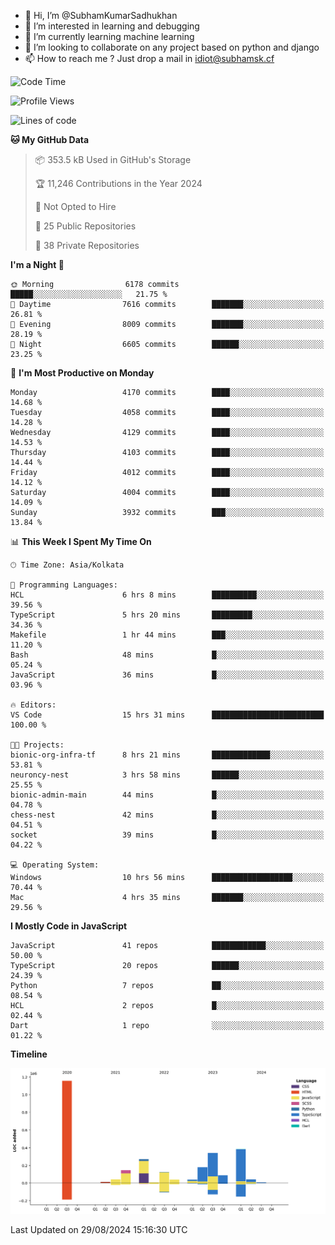 - 👋 Hi, I’m @SubhamKumarSadhukhan
- 👀 I’m interested in learning and debugging
- 🌱 I’m currently learning machine learning
- 💞️ I’m looking to collaborate on any project based on python and django
- 📫 How to reach me ?
      Just drop a mail in idiot@subhamsk.cf

<!---
SubhamKumarSadhukhan/SubhamKumarSadhukhan is a ✨ special ✨ repository because its `README.md` (this file) appears on your GitHub profile.
You can click the Preview link to take a look at your changes.
--->


<!--START_SECTION:waka-->
![Code Time](http://img.shields.io/badge/Code%20Time-2%2C436%20hrs-blue)

![Profile Views](http://img.shields.io/badge/Profile%20Views-0-blue)

![Lines of code](https://img.shields.io/badge/From%20Hello%20World%20I%27ve%20Written-2.9%20million%20lines%20of%20code-blue)

**🐱 My GitHub Data** 

> 📦 353.5 kB Used in GitHub's Storage 
 > 
> 🏆 11,246 Contributions in the Year 2024
 > 
> 🚫 Not Opted to Hire
 > 
> 📜 25 Public Repositories 
 > 
> 🔑 38 Private Repositories 
 > 
**I'm a Night 🦉** 

```text
🌞 Morning                6178 commits        █████░░░░░░░░░░░░░░░░░░░░   21.75 % 
🌆 Daytime                7616 commits        ███████░░░░░░░░░░░░░░░░░░   26.81 % 
🌃 Evening                8009 commits        ███████░░░░░░░░░░░░░░░░░░   28.19 % 
🌙 Night                  6605 commits        ██████░░░░░░░░░░░░░░░░░░░   23.25 % 
```
📅 **I'm Most Productive on Monday** 

```text
Monday                   4170 commits        ████░░░░░░░░░░░░░░░░░░░░░   14.68 % 
Tuesday                  4058 commits        ████░░░░░░░░░░░░░░░░░░░░░   14.28 % 
Wednesday                4129 commits        ████░░░░░░░░░░░░░░░░░░░░░   14.53 % 
Thursday                 4103 commits        ████░░░░░░░░░░░░░░░░░░░░░   14.44 % 
Friday                   4012 commits        ████░░░░░░░░░░░░░░░░░░░░░   14.12 % 
Saturday                 4004 commits        ████░░░░░░░░░░░░░░░░░░░░░   14.09 % 
Sunday                   3932 commits        ███░░░░░░░░░░░░░░░░░░░░░░   13.84 % 
```


📊 **This Week I Spent My Time On** 

```text
🕑︎ Time Zone: Asia/Kolkata

💬 Programming Languages: 
HCL                      6 hrs 8 mins        ██████████░░░░░░░░░░░░░░░   39.56 % 
TypeScript               5 hrs 20 mins       █████████░░░░░░░░░░░░░░░░   34.36 % 
Makefile                 1 hr 44 mins        ███░░░░░░░░░░░░░░░░░░░░░░   11.20 % 
Bash                     48 mins             █░░░░░░░░░░░░░░░░░░░░░░░░   05.24 % 
JavaScript               36 mins             █░░░░░░░░░░░░░░░░░░░░░░░░   03.96 % 

🔥 Editors: 
VS Code                  15 hrs 31 mins      █████████████████████████   100.00 % 

🐱‍💻 Projects: 
bionic-org-infra-tf      8 hrs 21 mins       █████████████░░░░░░░░░░░░   53.81 % 
neuroncy-nest            3 hrs 58 mins       ██████░░░░░░░░░░░░░░░░░░░   25.55 % 
bionic-admin-main        44 mins             █░░░░░░░░░░░░░░░░░░░░░░░░   04.78 % 
chess-nest               42 mins             █░░░░░░░░░░░░░░░░░░░░░░░░   04.51 % 
socket                   39 mins             █░░░░░░░░░░░░░░░░░░░░░░░░   04.22 % 

💻 Operating System: 
Windows                  10 hrs 56 mins      ██████████████████░░░░░░░   70.44 % 
Mac                      4 hrs 35 mins       ███████░░░░░░░░░░░░░░░░░░   29.56 % 
```

**I Mostly Code in JavaScript** 

```text
JavaScript               41 repos            ████████████░░░░░░░░░░░░░   50.00 % 
TypeScript               20 repos            ██████░░░░░░░░░░░░░░░░░░░   24.39 % 
Python                   7 repos             ██░░░░░░░░░░░░░░░░░░░░░░░   08.54 % 
HCL                      2 repos             █░░░░░░░░░░░░░░░░░░░░░░░░   02.44 % 
Dart                     1 repo              ░░░░░░░░░░░░░░░░░░░░░░░░░   01.22 % 
```



**Timeline**

![Lines of Code chart](https://raw.githubusercontent.com/SubhamKumarSadhukhan/SubhamKumarSadhukhan/main/assets/bar_graph.png)


 Last Updated on 29/08/2024 15:16:30 UTC
<!--END_SECTION:waka-->

